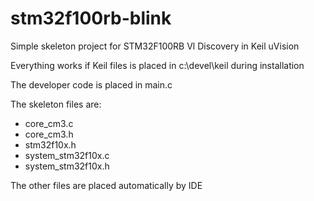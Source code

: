 stm32f100rb-blink
=================

Simple skeleton project for STM32F100RB Vl Discovery in Keil uVision

Everything works if Keil files is placed in c:\devel\keil during installation

The developer code is placed in main.c

The skeleton files are:

* core_cm3.c
* core_cm3.h
* stm32f10x.h
* system_stm32f10x.c
* system_stm32f10x.h

The other files are placed automatically by IDE
